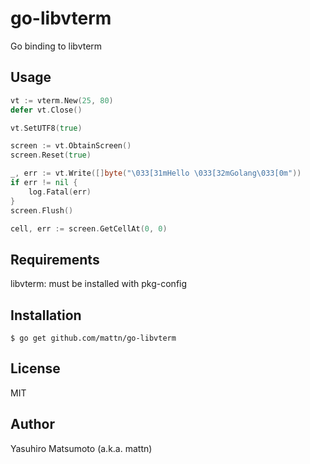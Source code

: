 # go-libvterm

Go binding to libvterm

## Usage

```go
vt := vterm.New(25, 80)
defer vt.Close()

vt.SetUTF8(true)

screen := vt.ObtainScreen()
screen.Reset(true)

_, err := vt.Write([]byte("\033[31mHello \033[32mGolang\033[0m"))
if err != nil {
	log.Fatal(err)
}
screen.Flush()

cell, err := screen.GetCellAt(0, 0)
```

## Requirements

libvterm: must be installed with pkg-config

## Installation

```
$ go get github.com/mattn/go-libvterm
```

## License

MIT

## Author

Yasuhiro Matsumoto (a.k.a. mattn)
